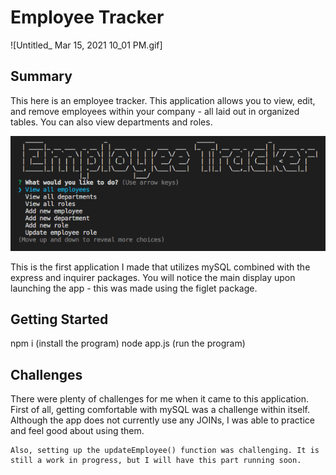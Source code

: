 <h1>
    Employee Tracker
</h1>
 
![Untitled_ Mar 15, 2021 10_01 PM.gif]

<h2>
    Summary
</h2>

<p>
    This here is an employee tracker. This application allows you to view, edit, and remove employees within your company - all laid out in organized tables. You can also view departments and roles.
</p>

<img src="Screen Shot 2021-01-11 at 11.54.01 PM.png">

<p>
    This is the first application I made that utilizes mySQL combined with the express and inquirer packages. You will notice the main display upon launching the app - this was made using the figlet package.
</p>

<h2>
    Getting Started
</h2>

<p>
    npm i (install the program)
    node app.js (run the program)
</p>

<h2>
    Challenges
</h2>

<p>
    There were plenty of challenges for me when it came to this application. First of all, getting comfortable with mySQL was a challenge within itself. Although the app does not currently use any JOINs, I was able to practice and feel good about using them.

    Also, setting up the updateEmployee() function was challenging. It is still a work in progress, but I will have this part running soon.
</p>